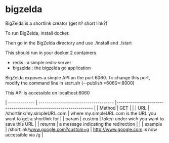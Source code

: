 # bigzelda
BigZelda is a shortlink creator (get it? short link?)

To run BigZelda, install docker.

Then go in the BigZelda directory and use
./install
and
./start

This should run in your docker 2 containers
- redis 		: 	a simple redis-server
- bigzelda		: 	the bigzelda go application


BigZelda exposes a simple API on the port 6060. To change this port, modify the command line in start.sh (--publish >6060<:8000)

This API is accessible on localhost:6060


| ------------- | ------------------------------------- |------------------------------------------------------------------ |
| Method		| GET 									|																	|
| URL  			| /shortlink/my.simpleURL.com 			| where	my.simpleURL.com is the URL you want to get a shortlink for	|
| param  		| custom  								| token under wich you want to save this URL 						|
| returns  		| a message indicating the redirection	|																	|
| example  		| /shortlink/www.google.com?custom=g  	| http://www.google.com is now accessible via /g 					|